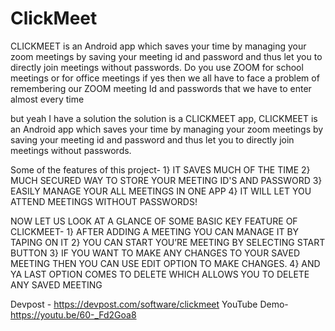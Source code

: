 # ClickMeet
CLICKMEET is an Android app which saves your time by managing your zoom meetings by saving your meeting id and password and thus let you to directly join meetings without passwords.
Do you use ZOOM for school meetings or for office meetings if yes then we all have to face a problem of remembering our ZOOM meeting Id and passwords that we have to enter almost every time

but yeah I have a solution the solution is a CLICKMEET app, CLICKMEET is an Android app which saves your time by managing your zoom meetings by saving your meeting id and password and thus let you to directly join meetings without passwords.

Some of the features of this project- 1} IT SAVES MUCH OF THE TIME 2} MUCH SECURED WAY TO STORE YOUR MEETING ID'S AND PASSWORD 3} EASILY MANAGE YOUR ALL MEETINGS IN ONE APP 4} IT WILL LET YOU ATTEND MEETINGS WITHOUT PASSWORDS!

NOW LET US LOOK AT A GLANCE OF SOME BASIC KEY FEATURE OF CLICKMEET- 1} AFTER ADDING A MEETING YOU CAN MANAGE IT BY TAPING ON IT 2} YOU CAN START YOU’RE MEETING BY SELECTING START BUTTON 3} IF YOU WANT TO MAKE ANY CHANGES TO YOUR SAVED MEETING THEN YOU CAN USE EDIT OPTION TO MAKE CHANGES. 4} AND YA LAST OPTION COMES TO DELETE WHICH ALLOWS YOU TO DELETE ANY SAVED MEETING

Devpost - https://devpost.com/software/clickmeet
YouTube Demo- https://youtu.be/60-_Fd2Goa8
